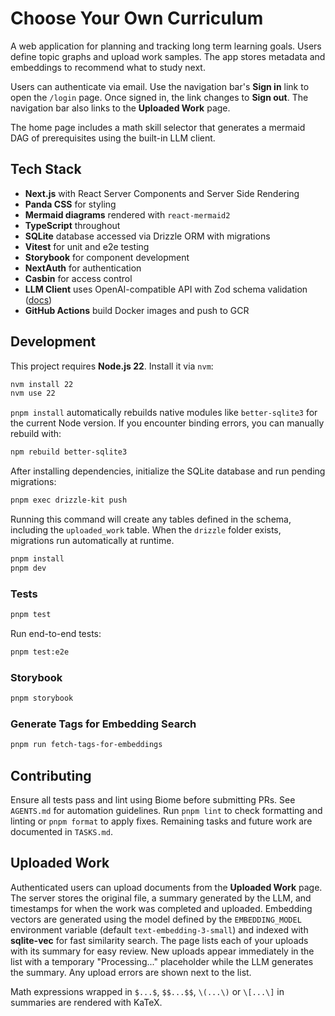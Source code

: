 # Choose Your Own Curriculum

A web application for planning and tracking long term learning goals. Users define topic graphs and upload work samples. The app stores metadata and embeddings to recommend what to study next.

Users can authenticate via email. Use the navigation bar's **Sign in** link to open the `/login` page. Once signed in, the link changes to **Sign out**. The navigation bar also links to the **Uploaded Work** page.

The home page includes a math skill selector that generates a mermaid DAG of prerequisites using the built-in LLM client.

## Tech Stack

- **Next.js** with React Server Components and Server Side Rendering
- **Panda CSS** for styling
- **Mermaid diagrams** rendered with `react-mermaid2`
- **TypeScript** throughout
- **SQLite** database accessed via Drizzle ORM with migrations
- **Vitest** for unit and e2e testing
- **Storybook** for component development
- **NextAuth** for authentication
- **Casbin** for access control
- **LLM Client** uses OpenAI-compatible API with Zod schema validation ([docs](app/src/llm/README.md))
- **GitHub Actions** build Docker images and push to GCR

## Development
This project requires **Node.js 22**. Install it via `nvm`:

```bash
nvm install 22
nvm use 22
```


`pnpm install` automatically rebuilds native modules like `better-sqlite3` for
the current Node version. If you encounter binding errors, you can manually
rebuild with:

```bash
npm rebuild better-sqlite3
```

After installing dependencies, initialize the SQLite database and run pending
migrations:

```bash
pnpm exec drizzle-kit push
```
Running this command will create any tables defined in the schema, including the
`uploaded_work` table. When the `drizzle` folder exists, migrations run
automatically at runtime.


```bash
pnpm install
pnpm dev
```

### Tests

```bash
pnpm test
```

Run end-to-end tests:

```bash
pnpm test:e2e
```

### Storybook

```bash
pnpm storybook
```

### Generate Tags for Embedding Search

```bash
pnpm run fetch-tags-for-embeddings
```

## Contributing

Ensure all tests pass and lint using Biome before submitting PRs. See `AGENTS.md` for automation guidelines.
Run `pnpm lint` to check formatting and linting or `pnpm format` to apply fixes.
Remaining tasks and future work are documented in `TASKS.md`.

## Uploaded Work

Authenticated users can upload documents from the **Uploaded Work** page. The server stores the original file, a summary generated by the LLM, and timestamps for when the work was completed and uploaded. Embedding vectors are generated using the model defined by the `EMBEDDING_MODEL` environment variable (default `text-embedding-3-small`) and indexed with **sqlite-vec** for fast similarity search. The page lists each of your uploads with its summary for easy review.
New uploads appear immediately in the list with a temporary "Processing..." placeholder while the LLM generates the summary. Any upload errors are shown next to the list.

Math expressions wrapped in `$...$`, `$$...$$`, `\(...\)` or `\[...\]` in summaries are rendered with KaTeX.

